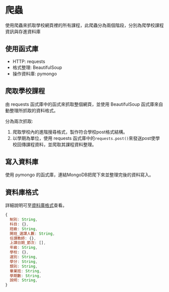 # 爬蟲

使用爬蟲來抓取學校網頁裡的所有課程，此爬蟲分為兩個階段，分別為爬學校課程資訊與存進資料庫

## 使用函式庫
* HTTP: requests
* 格式整理: BeautifulSoup
* 操作資料庫: pymongo

## 爬取學校課程

由 requests 函式庫中的函式來抓取整個網頁，並使用 BeautifulSoup 函式庫來自動整理所抓取的資料格式。

分為兩次抓取:

1. 爬取學校內的進階搜尋格式，製作符合學校post格式結構。
2. 以學期為單位，使用 requests 函式庫中的`requests.post()`來發送post使學校回傳課程資料，並爬取其課程資料整理。

## 寫入資料庫

使用 pymongo 的函式庫，連結MongoDB把爬下來並整理完後的資料寫入。


## 資料庫格式
詳細說明可至[資料庫格式](./website/schema.md)查看。
```js
{
  制別: String,
  科目: {},
  班級: String,
  開班_選課人數: String,
  任課教師: {},
  上課日期_節次: [],
  年級: String,
  學校: {},
  選別: String,
  學分: String,
  類別: String,
  畢業班: String,
  學期數: String,
  說明: String,
}
```
